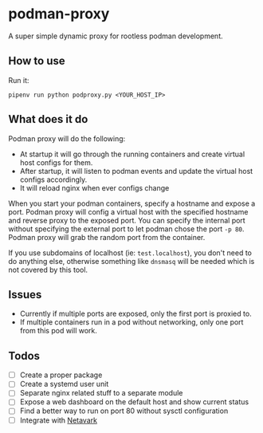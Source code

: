# podman-proxy

A super simple dynamic proxy for rootless podman development.

## How to use

Run it:

    pipenv run python podproxy.py <YOUR_HOST_IP>

## What does it do

Podman proxy will do the following:

- At startup it will go through the running containers and create virtual host
  configs for them.
- After startup, it will listen to podman events and update the virtual host
  configs accordingly.
- It will reload nginx when ever configs change

When you start your podman containers, specify a hostname and expose a port.
Podman proxy will config a virtual host with the specified hostname and reverse
proxy to the exposed port. You can specify the internal port without specifying
the external port to let podman chose the port `-p 80`. Podman proxy will grab
the random port from the container.

If you use subdomains of localhost (ie: `test.localhost`), you don't need to do
anything else, otherwise something like `dnsmasq` will be needed which is not
covered by this tool.

## Issues

- Currently if multiple ports are exposed, only the first port is proxied to.
- If multiple containers run in a pod without networking, only one port from
  this pod will work.

## Todos

- [ ] Create a proper package
- [ ] Create a systemd user unit
- [ ] Separate nginx related stuff to a separate module
- [ ] Expose a web dashboard on the default host and show current status
- [ ] Find a better way to run on port 80 without sysctl configuration
- [ ] Integrate with [Netavark](https://github.com/containers/netavark)
